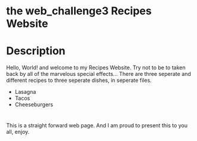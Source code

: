 # the web_challenge3 Recipes Website
# Description
Hello, World! and welcome to my Recipes Website. Try not to be to taken back by all of the marvelous special effects...
There are three seperate and different recipes to three seperate dishes, in seperate files. 
- Lasagna
- Tacos
- Cheeseburgers
#
This is a straight forward web page. And I am proud to present this to you all, enjoy.
